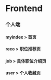 # Frontend
### 个人端
#### myindex  >  首页
#### reco  >  职位推荐页
#### job  >  具体职位介绍页
#### user  >  个人收藏页
